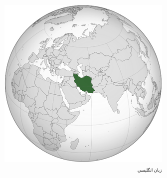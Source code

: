 ![Iran](https://raw.githubusercontent.com/wer340/English/main/main-image/Iran_(orthographic_projection).svg.png)
 <div dir="rtl"> زبان انگلیسی </div>
